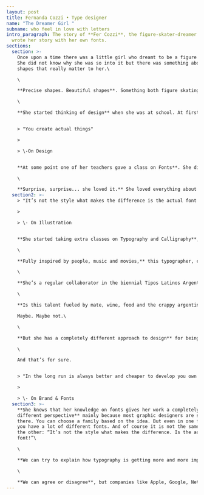 ```yaml
---
layout: post
title: Fernanda Cozzi • Type designer
name: "The Dreamer Girl "
subname: who feel in love with letters
intro_paragraph: The story of **Fer Cozzi**, the figure-skater-dreamer who who
  wrote her story with her own fonts.
sections:
  section: >-
    Once upon a time there was a little girl who dreamt to be a figure skater.
    ​She did not know why she was so into it but there was something about the
    shapes that really matter to her.\

    \

    **Precise shapes. Beautiful shapes**. Something both figure skating and design had in common. That’s why after watching ​Ice Castles​ she decides it was not for her. But she still wanted to create shapes, in a slightly different way.\

    \

    **She started thinking of design** when she was at school. At first it was ​Industrial Design​ what she had in mind, because ​“you create actual things”.


    > "You create actual things"

    >

    > \-On Design


    **At some point ​one of her teachers gave a class on Fonts**. She did not know that could be something you do for a living. She hadn’t even considered Graphic Design till that precise moment. But those shapes stayed in her mind. And she gave that a try.\

    \

    **Surprise, surprise... she loved it.** She loved everything about it. She loved the career, the ways of thinking and doing. She loved every single letter, every single family and that love made her see fonts form a completely different perspective.
  section2: >-
    > "It’s not the style what makes the difference is the actual font!"

    >

    > \- On Illustration


    **She started taking extra classes on Typography and Calligraphy**, shaping her career based on the love she had for letters. And ​now she sells her own fonts.\

    \

    **Fully inspired by people, music and movies,** this typographer, calligrapher and designer, from Argentina has lectured several workshops on experimental typography, calligraphy and monograms.\

    \

    **She’s a regular collaborator in the biennial Tipos Latinos Argentina** since 2010, and her Síncopa Font has been selected for renowned Typography Exhibitions, such as Tipos Latinos and Pangramme.\

    \

    **Is this talent fueled by mate, wine, food and the crappy argentinian mood set?**\

    Maybe. Maybe not.\

    \

    **But she has a completely different approach to design** for being a letter lover, a letter expert.\

    \

    And that’s for sure.


    > "In the long run is always better and cheaper to develop you own font"

    >

    > \- On Brand & Fonts
  section3: >-
    **She knows that her knowledge on fonts gives her work a completely
    different perspective** mainly because most graphic designers are still not
    there. ​You can choose a family based on the idea. But even in one family
    you have a lot of different fonts. And of course it is not the same one or
    the other: “It’s not the style what makes the difference. Is the actual
    font!”\

    \

    **We can try to explain how typography is getting more and more important,** but there’s no better way to put it than on her own words: “At first we could say it was romanticism one font this or the other font, that. Now is a matter of budget. In the long run is always better and cheaper, to develop your own font”.\

    \

    **We can agree or disagree**, but companies like Apple, Google, Netflix and Spotify doing so is definitely and interesting proof to her point.
---
```


